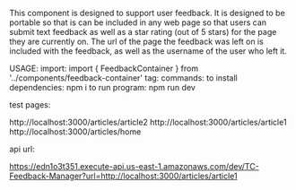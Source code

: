This component is designed to support user feedback. It is designed to be portable so that is can be included in any web page so that users can submit text feedback as well as a star rating (out of 5 stars) for the page they are currently on. The url of the page the feedback was left on is included with the feedback, as well as the username of the user who left it.


USAGE:
import:
    import { FeedbackContainer } from '../components/feedback-container'
tag:
    <FeedbackContainer />
commands:
    to install dependencies:
    npm i
    to run program:
    npm run dev

test pages:

http://localhost:3000/articles/article2
http://localhost:3000/articles/article1
http://localhost:3000/articles/home

api url:

https://edn1o3t351.execute-api.us-east-1.amazonaws.com/dev/TC-Feedback-Manager?url=http://localhost:3000/articles/article1